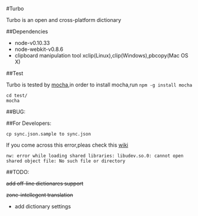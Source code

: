 #Turbo

Turbo is an open and cross-platform dictionary

##Dependencies

*  node-v0.10.33
*  node-webkit-v0.8.6
*  clipboard manipulation tool xclip(Linux),clip(Windows),pbcopy(Mac OS X)

##Test

Turbo is tested by [mocha](https://github.com/mochajs/mocha),in order to install mocha,run `npm -g install mocha`

```
cd test/
mocha
```

##BUG:



##For Developers:

`cp sync.json.sample to sync.json`

If you come across this error,pleas check this [wiki](https://github.com/rogerwang/node-webkit/wiki/Troubleshooting#lack-of-libudevso0)

```
nw: error while loading shared libraries: libudev.so.0: cannot open shared object file: No such file or directory
```


##TODO:

~~add off-line dictionares support~~

~~zone-intellegent translation~~

*  add dictionary settings
